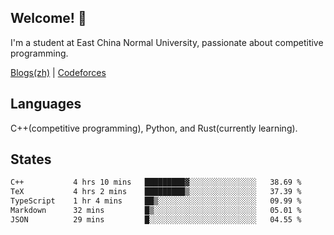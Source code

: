 ## Welcome! 👋

I'm a student at East China Normal University, passionate about competitive programming.

[Blogs(zh)](https://blog.hikariyo.net) | [Codeforces](https://codeforces.com/profile/hikariyo)

## Languages

C++(competitive programming), Python, and Rust(currently learning).

## States

<!--START_SECTION:waka-->

```txt
C++           4 hrs 10 mins   █████████▓░░░░░░░░░░░░░░░   38.69 %
TeX           4 hrs 2 mins    █████████▒░░░░░░░░░░░░░░░   37.39 %
TypeScript    1 hr 4 mins     ██▒░░░░░░░░░░░░░░░░░░░░░░   09.99 %
Markdown      32 mins         █▒░░░░░░░░░░░░░░░░░░░░░░░   05.01 %
JSON          29 mins         █░░░░░░░░░░░░░░░░░░░░░░░░   04.55 %
```

<!--END_SECTION:waka-->

